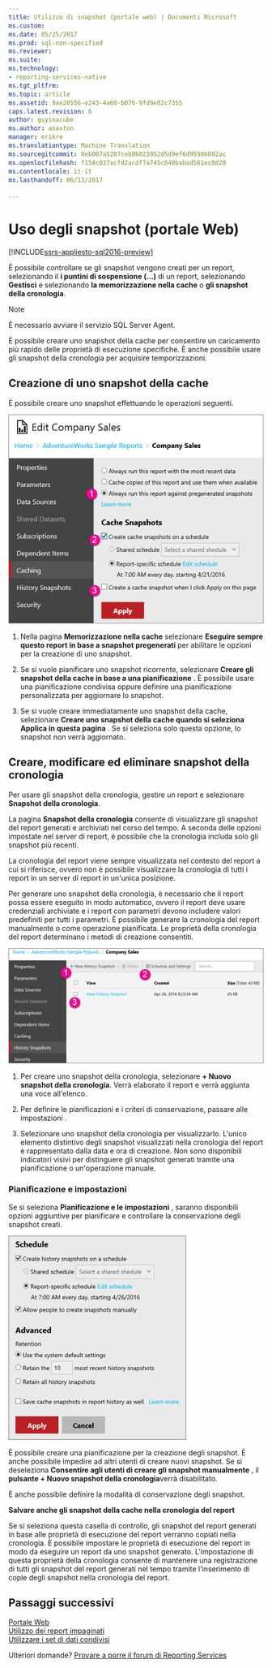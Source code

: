 ```yaml
---
title: Utilizzo di snapshot (portale web) | Documenti Microsoft
ms.custom: 
ms.date: 05/25/2017
ms.prod: sql-non-specified
ms.reviewer: 
ms.suite: 
ms.technology:
- reporting-services-native
ms.tgt_pltfrm: 
ms.topic: article
ms.assetid: 9ae20556-e243-4a60-b076-9fd9e82c7355
caps.latest.revision: 6
author: guyinacube
ms.author: asaxton
manager: erikre
ms.translationtype: Machine Translation
ms.sourcegitcommit: 0eb007a5207ceb0b023952d5d9ef6d95986092ac
ms.openlocfilehash: f158c027acfd2acdf7a745c640babad561ec0d20
ms.contentlocale: it-it
ms.lasthandoff: 06/13/2017

---
```

# <a name="working-with-snapshots-web-portal"></a>Uso degli snapshot (portale Web)

[!INCLUDE[ssrs-appliesto-sql2016-preview](../includes/ssrs-appliesto-sql2016-preview.md)]

È possibile controllare se gli snapshot vengono creati per un report, selezionando il **i puntini di sospensione (...)**  di un report, selezionando **Gestisci** e selezionando **la memorizzazione nella cache** o **gli snapshot della cronologia**.  
  
> [!NOTE]
> È necessario avviare il servizio SQL Server Agent.  
   
È possibile creare uno snapshot della cache per consentire un caricamento più rapido delle proprietà di esecuzione specifiche. È anche possibile usare gli snapshot della cronologia per acquisire temporizzazioni.  
  
## <a name="creating-a-cache-snapshot"></a>Creazione di uno snapshot della cache  
  
È possibile creare uno snapshot effettuando le operazioni seguenti.  
  
![ssRSWebPortal-report-caching4](../reporting-services/media/ssrswebportal-report-caching4.png)  
  
1.  Nella pagina **Memorizzazione nella cache** selezionare **Eseguire sempre questo report in base a snapshot pregenerati** per abilitare le opzioni per la creazione di uno snapshot.  
  
2.  Se si vuole pianificare uno snapshot ricorrente, selezionare **Creare gli snapshot della cache in base a una pianificazione** . È possibile usare una pianificazione condivisa oppure definire una pianificazione personalizzata per aggiornare lo snapshot.  
  
3.  Se si vuole creare immediatamente uno snapshot della cache, selezionare **Creare uno snapshot della cache quando si seleziona Applica in questa pagina** . Se si seleziona solo questa opzione, lo snapshot non verrà aggiornato.  
  
## <a name="create-modify-and-delete-history-snapshots"></a>Creare, modificare ed eliminare snapshot della cronologia  
  
Per usare gli snapshot della cronologia, gestire un report e selezionare **Snapshot della cronologia**.  
  
La pagina **Snapshot della cronologia** consente di visualizzare gli snapshot del report generati e archiviati nel corso del tempo. A seconda delle opzioni impostate nel server di report, è possibile che la cronologia includa solo gli snapshot più recenti.  
  
La cronologia del report viene sempre visualizzata nel contesto del report a cui si riferisce, ovvero non è possibile visualizzare la cronologia di tutti i report in un server di report in un'unica posizione.  
  
Per generare uno snapshot della cronologia, è necessario che il report possa essere eseguito in modo automatico, ovvero il report deve usare credenziali archiviate e i report con parametri devono includere valori predefiniti per tutti i parametri. È possibile generare la cronologia del report manualmente o come operazione pianificata. Le proprietà della cronologia del report determinano i metodi di creazione consentiti.  
  
![ssRSWebPortal-historysnapshots1](../reporting-services/media/ssrswebportal-historysnapshots1.png)  
   
1.  Per creare uno snapshot della cronologia, selezionare **+ Nuovo snapshot della cronologia**. Verrà elaborato il report e verrà aggiunta una voce all'elenco.  
  
2.  Per definire le pianificazioni e i criteri di conservazione, passare alle impostazioni .  
  
3.  Selezionare uno snapshot della cronologia per visualizzarlo. L'unico elemento distintivo degli snapshot visualizzati nella cronologia del report è rappresentato dalla data e ora di creazione. Non sono disponibili indicatori visivi per distinguere gli snapshot generati tramite una pianificazione o un'operazione manuale.  
  
### <a name="schedule-and-settings"></a>Pianificazione e impostazioni  
  
Se si seleziona **Pianificazione e le impostazioni** , saranno disponibili opzioni aggiuntive per pianificare e controllare la conservazione degli snapshot creati.  
  
![ssRSWebPortal-historysnapshots2](../reporting-services/media/ssrswebportal-historysnapshots2.png)  
   
È possibile creare una pianificazione per la creazione degli snapshot. È anche possibile impedire ad altri utenti di creare nuovi snapshot. Se si deseleziona **Consentire agli utenti di creare gli snapshot manualmente** , il **pulsante + Nuovo snapshot della cronologia**verrà disabilitato.  
  
È anche possibile definire la modalità di conservazione degli snapshot.  
  
**Salvare anche gli snapshot della cache nella cronologia del report**  
  
Se si seleziona questa casella di controllo, gli snapshot del report generati in base alle proprietà di esecuzione del report verranno copiati nella cronologia. È possibile impostare le proprietà di esecuzione del report in modo da eseguire un report da uno snapshot generato. L'impostazione di questa proprietà della cronologia consente di mantenere una registrazione di tutti gli snapshot del report generati nel tempo tramite l'inserimento di copie degli snapshot nella cronologia del report.

## <a name="next-steps"></a>Passaggi successivi

[Portale Web](../reporting-services/web-portal-ssrs-native-mode.md)  
[Utilizzo dei report impaginati](working-with-paginated-reports-web-portal.md)  
[Utilizzare i set di dati condivisi](../reporting-services/work-with-shared-datasets-web-portal.md)

Ulteriori domande? [Provare a porre il forum di Reporting Services](http://go.microsoft.com/fwlink/?LinkId=620231)
